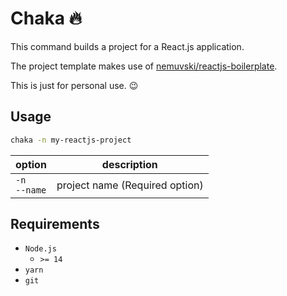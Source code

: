 # Chaka 🔥

This command builds a project for a React.js application.

The project template makes use of [nemuvski/reactjs-boilerplate](https://github.com/nemuvski/reactjs-boilerplate).

This is just for personal use. 😉

## Usage

```bash
chaka -n my-reactjs-project
```

| option | description |
| --- | --- |
| `-n`<br />`--name` | project name (Required option) |

## Requirements

- `Node.js`
  - `>= 14`
- `yarn`
- `git`
